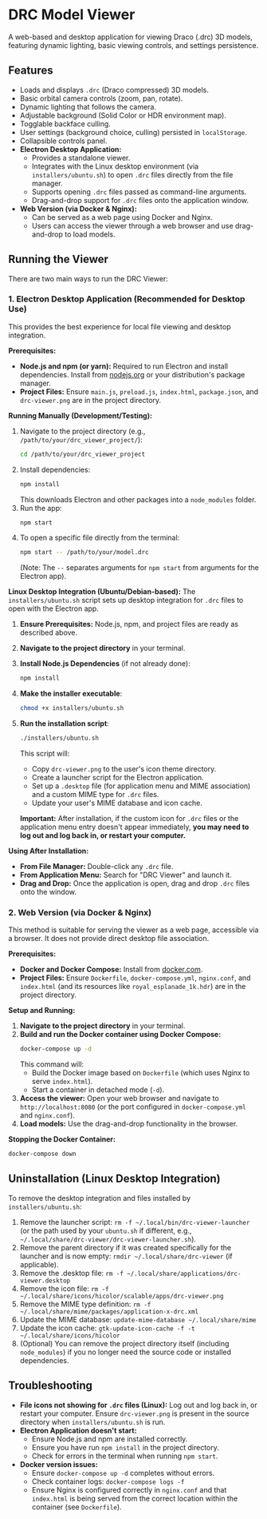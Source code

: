 # DRC Model Viewer

A web-based and desktop application for viewing Draco (.drc) 3D models, featuring dynamic lighting, basic viewing controls, and settings persistence.

## Features

*   Loads and displays `.drc` (Draco compressed) 3D models.
*   Basic orbital camera controls (zoom, pan, rotate).
*   Dynamic lighting that follows the camera.
*   Adjustable background (Solid Color or HDR environment map).
*   Togglable backface culling.
*   User settings (background choice, culling) persisted in `localStorage`.
*   Collapsible controls panel.
*   **Electron Desktop Application:**
    *   Provides a standalone viewer.
    *   Integrates with the Linux desktop environment (via `installers/ubuntu.sh`) to open `.drc` files directly from the file manager.
    *   Supports opening `.drc` files passed as command-line arguments.
    *   Drag-and-drop support for `.drc` files onto the application window.
*   **Web Version (via Docker & Nginx):**
    *   Can be served as a web page using Docker and Nginx.
    *   Users can access the viewer through a web browser and use drag-and-drop to load models.

## Running the Viewer

There are two main ways to run the DRC Viewer:

### 1. Electron Desktop Application (Recommended for Desktop Use)

This provides the best experience for local file viewing and desktop integration.

**Prerequisites:**
*   **Node.js and npm (or yarn):** Required to run Electron and install dependencies. Install from [nodejs.org](https://nodejs.org/) or your distribution's package manager.
*   **Project Files:** Ensure `main.js`, `preload.js`, `index.html`, `package.json`, and `drc-viewer.png` are in the project directory.

**Running Manually (Development/Testing):**
1.  Navigate to the project directory (e.g., `/path/to/your/drc_viewer_project/`):
    ```bash
    cd /path/to/your/drc_viewer_project
    ```
2.  Install dependencies:
    ```bash
    npm install
    ```
    This downloads Electron and other packages into a `node_modules` folder.
3.  Run the app:
    ```bash
    npm start
    ```
4.  To open a specific file directly from the terminal:
    ```bash
    npm start -- /path/to/your/model.drc
    ```
    (Note: The `--` separates arguments for `npm start` from arguments for the Electron app).

**Linux Desktop Integration (Ubuntu/Debian-based):**
The `installers/ubuntu.sh` script sets up desktop integration for `.drc` files to open with the Electron app.

1.  **Ensure Prerequisites:** Node.js, npm, and project files are ready as described above.
2.  **Navigate to the project directory** in your terminal.
3.  **Install Node.js Dependencies** (if not already done):
    ```bash
    npm install
    ```
4.  **Make the installer executable**:
    ```bash
    chmod +x installers/ubuntu.sh
    ```
5.  **Run the installation script**:
    ```bash
    ./installers/ubuntu.sh
    ```
    This script will:
    *   Copy `drc-viewer.png` to the user's icon theme directory.
    *   Create a launcher script for the Electron application.
    *   Set up a `.desktop` file (for application menu and MIME association) and a custom MIME type for `.drc` files.
    *   Update your user's MIME database and icon cache.

    **Important:** After installation, if the custom icon for `.drc` files or the application menu entry doesn't appear immediately, **you may need to log out and log back in, or restart your computer.**

**Using After Installation:**
*   **From File Manager:** Double-click any `.drc` file.
*   **From Application Menu:** Search for "DRC Viewer" and launch it.
*   **Drag and Drop:** Once the application is open, drag and drop `.drc` files onto the window.

### 2. Web Version (via Docker & Nginx)

This method is suitable for serving the viewer as a web page, accessible via a browser. It does not provide direct desktop file association.

**Prerequisites:**
*   **Docker and Docker Compose:** Install from [docker.com](https://www.docker.com/get-started).
*   **Project Files:** Ensure `Dockerfile`, `docker-compose.yml`, `nginx.conf`, and `index.html` (and its resources like `royal_esplanade_1k.hdr`) are in the project directory.

**Setup and Running:**
1.  **Navigate to the project directory** in your terminal.
2.  **Build and run the Docker container using Docker Compose:**
    ```bash
    docker-compose up -d
    ```
    This command will:
    *   Build the Docker image based on `Dockerfile` (which uses Nginx to serve `index.html`).
    *   Start a container in detached mode (`-d`).
3.  **Access the viewer:**
    Open your web browser and navigate to `http://localhost:8080` (or the port configured in `docker-compose.yml` and `nginx.conf`).
4.  **Load models:** Use the drag-and-drop functionality in the browser.

**Stopping the Docker Container:**
```bash
docker-compose down
```

## Uninstallation (Linux Desktop Integration)

To remove the desktop integration and files installed by `installers/ubuntu.sh`:
1.  Remove the launcher script: `rm -f ~/.local/bin/drc-viewer-launcher` (or the path used by your `ubuntu.sh` if different, e.g., `~/.local/share/drc-viewer/drc-viewer-launcher.sh`).
2.  Remove the parent directory if it was created specifically for the launcher and is now empty: `rmdir ~/.local/share/drc-viewer` (if applicable).
3.  Remove the .desktop file: `rm -f ~/.local/share/applications/drc-viewer.desktop`
4.  Remove the icon file: `rm -f ~/.local/share/icons/hicolor/scalable/apps/drc-viewer.png`
5.  Remove the MIME type definition: `rm -f ~/.local/share/mime/packages/application-x-drc.xml`
6.  Update the MIME database: `update-mime-database ~/.local/share/mime`
7.  Update the icon cache: `gtk-update-icon-cache -f -t ~/.local/share/icons/hicolor`
8.  (Optional) You can remove the project directory itself (including `node_modules`) if you no longer need the source code or installed dependencies.

## Troubleshooting
*   **File icons not showing for `.drc` files (Linux):** Log out and log back in, or restart your computer. Ensure `drc-viewer.png` is present in the source directory when `installers/ubuntu.sh` is run.
*   **Electron Application doesn't start:**
    *   Ensure Node.js and npm are installed correctly.
    *   Ensure you have run `npm install` in the project directory.
    *   Check for errors in the terminal when running `npm start`.
*   **Docker version issues:**
    *   Ensure `docker-compose up -d` completes without errors.
    *   Check container logs: `docker-compose logs -f`
    *   Ensure Nginx is configured correctly in `nginx.conf` and that `index.html` is being served from the correct location within the container (see `Dockerfile`).